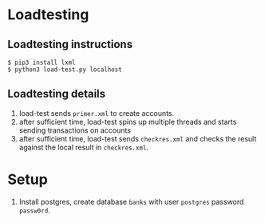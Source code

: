 # Loadtesting
## Loadtesting instructions
    $ pip3 install lxml
    $ python3 load-test.py localhost

## Loadtesting details
1. load-test sends `primer.xml` to create accounts.
2. after sufficient time, load-test spins up multiple threads and starts sending transactions on accounts
3. after sufficient time, load-test sends `checkres.xml` and checks the result against the local result in `checkres.xml`.

# Setup
1. Install postgres, create database `banks` with user `postgres` password `passw0rd`.

